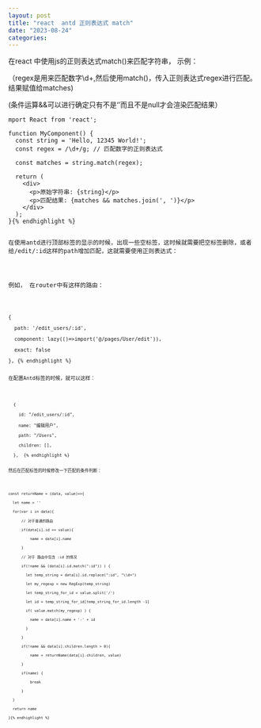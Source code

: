 ```yaml
---
layout: post
title: "react  antd 正则表达式 match"
date: "2023-08-24"
categories: 
---
```

<p>在react 中使用js的正则表达式match()来匹配字符串， 示例：</p>

<p>（regex是用来匹配数字\d+,然后使用match()，传入正则表达式regex进行匹配。结果赋值给matches)</p>

<p>(条件运算&amp;&amp;可以进行确定只有不是&lsquo;&rsquo;而且不是null才会渲染匹配结果）</p>

<pre>
<code>mport React from &#39;react&#39;;

function MyComponent() {
  const string = &#39;Hello, 12345 World!&#39;;
  const regex = /\d+/g; // 匹配数字的正则表达式

  const matches = string.match(regex);

  return (
    &lt;div&gt;
      &lt;p&gt;原始字符串: {string}&lt;/p&gt;
      &lt;p&gt;匹配结果: {matches &amp;&amp; matches.join(&#39;, &#39;)}&lt;/p&gt;
    &lt;/div&gt;
  );
}{% endhighlight %}

<p>在使用antd进行顶部标签的显示的时候，出现一些空标签，这时候就需要把空标签删除，或者给/edit/:id这样的path增加匹配，这就需要使用正则表达式：</p>

<p>例如， 在router中有这样的路由：</p>

<pre>
<code>{&nbsp; &nbsp;

&nbsp; path: &#39;/edit_users/:id&#39;,

&nbsp; component: lazy(()=&gt;import(&#39;@/pages/User/edit&#39;)),

&nbsp; exact: false

}, {% endhighlight %}

<p>在配置Antd标签的时候，就可以这样：</p>

<pre>
<code>&nbsp; {

&nbsp;&nbsp;&nbsp; id: &quot;/edit_users/:id&quot;,

&nbsp;&nbsp;&nbsp; name: &quot;编辑用户&quot;,

&nbsp;&nbsp;&nbsp; path: &quot;/Users&quot;,

&nbsp;&nbsp;&nbsp; children: [],

&nbsp; },&nbsp; {% endhighlight %}

<p>然后在匹配标签的时候修改一下匹配的条件判断：</p>

<pre>
<code>const returnName = (data, value)=&gt;{

&nbsp; let name = &#39;&#39;

&nbsp; for(var i in data){

&nbsp;&nbsp;&nbsp;&nbsp;&nbsp; // 对于普通的路由

&nbsp;&nbsp;&nbsp;&nbsp;&nbsp; if(data[i].id == value){

&nbsp;&nbsp;&nbsp;&nbsp;&nbsp;&nbsp;&nbsp;&nbsp;&nbsp; name = data[i].name

&nbsp;&nbsp;&nbsp;&nbsp;&nbsp; }

&nbsp;&nbsp;&nbsp;&nbsp;&nbsp; // 对于 路由中包含 :id 的情况

&nbsp;&nbsp;&nbsp;&nbsp;&nbsp; if(!name &amp;&amp; (data[i].id.match(&quot;:id&quot;)) ) {

&nbsp;&nbsp;&nbsp;&nbsp;&nbsp;&nbsp;&nbsp; let temp_string = data[i].id.replace(&quot;:id&quot;, &quot;\\d+&quot;)

&nbsp;&nbsp;&nbsp;&nbsp;&nbsp;&nbsp;&nbsp; let my_regexp = new RegExp(temp_string)

&nbsp;&nbsp;&nbsp;&nbsp;&nbsp;&nbsp;&nbsp; let temp_string_for_id = value.split(&#39;/&#39;)

&nbsp;&nbsp;&nbsp;&nbsp;&nbsp;&nbsp;&nbsp; let id = temp_string_for_id[temp_string_for_id.length -1]

&nbsp;&nbsp;&nbsp;&nbsp;&nbsp;&nbsp;&nbsp; if( value.match(my_regexp) ) {

&nbsp;&nbsp;&nbsp;&nbsp;&nbsp;&nbsp;&nbsp;&nbsp;&nbsp; name = data[i].name + &#39;-&#39; + id

&nbsp;&nbsp;&nbsp;&nbsp;&nbsp;&nbsp;&nbsp; }

&nbsp;&nbsp;&nbsp;&nbsp;&nbsp; }

&nbsp;&nbsp;&nbsp;&nbsp;&nbsp; if(!name &amp;&amp; data[i].children.length &gt; 0){

&nbsp;&nbsp;&nbsp;&nbsp;&nbsp;&nbsp;&nbsp;&nbsp;&nbsp; name = returnName(data[i].children, value)

&nbsp;&nbsp;&nbsp;&nbsp;&nbsp; }

&nbsp;&nbsp;&nbsp;&nbsp;&nbsp; if(name) {

&nbsp;&nbsp;&nbsp;&nbsp;&nbsp;&nbsp;&nbsp;&nbsp;&nbsp; break

&nbsp;&nbsp;&nbsp;&nbsp;&nbsp; }

&nbsp; }

&nbsp; return name

}{% endhighlight %}

